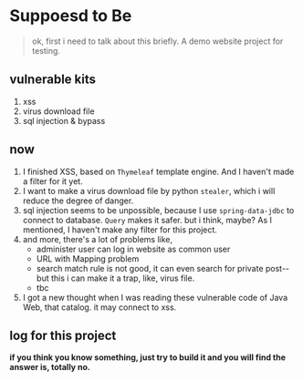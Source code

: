 # Suppoesd to Be


>ok, first i need to talk about this briefly.
> A demo website project for testing.

## vulnerable kits

1. xss
2. virus download file
3. sql injection & bypass


## now

1. I finished XSS, based on `Thymeleaf` template engine. And I haven't made a filter for it yet.
2. I want to make a virus download file by python `stealer`, which i will reduce the degree of danger.
3. sql injection seems to be unpossible, because I use `spring-data-jdbc` to connect to database. `Query`  makes it safer. but i think, maybe? As I mentioned, I haven't make any filter for this project.
4. and more, there's a lot of problems like, 
   - administer user can log in website as common user
   - URL with Mapping problem
   - search match  rule is not good, it can even search for private post--but this i can make it a trap, like, virus file.
   - tbc
5. I got a new thought when I was reading these vulnerable code of Java Web, that catalog. it may connect to  xss.

## log for this project

**if you think you know something, just try to build it and  you will find the answer is, totally no.**
